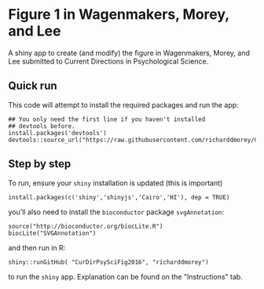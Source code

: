 # Figure 1 in Wagenmakers, Morey, and Lee

A shiny app to create (and modify) the figure in Wagenmakers, Morey, and Lee submitted to Current Directions in Psychological Science.

## Quick run

This code will attempt to install the required packages and run the app:

    ## You only need the first line if you haven't installed
    ## devtools before.
    install.packages('devtools')
    devtools::source_url("https://raw.githubusercontent.com/richarddmorey/CurDirPsySciFig2016/master/quickRun.R")

## Step by step

To run, ensure your `shiny` installation is updated (this is important) 

    install.packages(c('shiny','shinyjs','Cairo','HI'), dep = TRUE)

you'll also need to install the `bioconductor` package `svgAnnotation`:

    source("http://bioconductor.org/biocLite.R")
    biocLite("SVGAnnotation")

and then run in R:
    
    shiny::runGitHub( "CurDirPsySciFig2016", "richarddmorey")

to run the `shiny` app. Explanation can be found on the "Instructions" tab.




